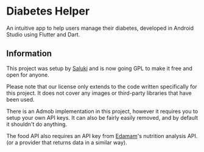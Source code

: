 # Diabetes Helper

An intuitive app to help users manage their diabetes, developed in Android Studio using Flutter and Dart.

## Information

This project was setup by [Saluki](https://github.com/iSaluki) and is now going GPL to make it free and open for anyone.

Please note that our license only extends to the code written specifically for this project. It does not cover any images or third-party libraries that have been used.

There is an Admob implementation in this project, however it requires you to setup your own API keys. It can also be fairly easily removed, and by default it shouldn't do anything.

The food API also requires an API key from [Edamam](https://www.edamam.com/)'s nutrition analysis API. (or a provider that returns data in a similar way).
